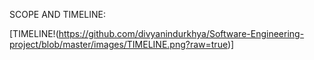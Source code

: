 
SCOPE AND TIMELINE:

[TIMELINE!(https://github.com/divyanindurkhya/Software-Engineering-project/blob/master/images/TIMELINE.png?raw=true)]

